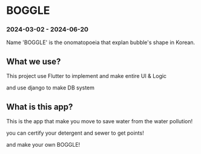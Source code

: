 # BOGGLE

### 2024-03-02 - 2024-06-20

Name 'BOGGLE' is the onomatopoeia that explan bubble's shape in Korean.

## What we use?

This project use Flutter to implement and make entire UI & Logic

and use django to make DB system

## What is this app?

This is the app that make you move to save water from the water pollution!

you can certify your detergent and sewer to get points!

and make your own BOGGLE!
